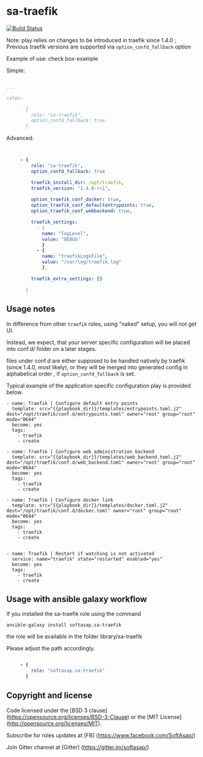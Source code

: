 sa-traefik
===========
[![Build Status](https://travis-ci.org/softasap/sa-traefik.svg?branch=master)](https://travis-ci.org/softasap/sa-traefik)

Note: play relies on changes to be introduced in traefik since 1.4.0 ;
Previous traefik versions are supported via `option_confd_fallback` option

Example of use: check box-example

Simple:

```YAML

...

roles:

     - {
         role: "sa-traefik",
         option_confd_fallback: true
       }

```


Advanced:


```YAML


     - {
         role: "sa-traefik",
         option_confd_fallback: true

         traefik_install_dir: /opt/traefik,
         traefik_version: "1.4.0-rc1",
        
         option_traefik_conf_docker: true,
         option_traefik_conf_defaultentrypoints: true,
         option_traefik_conf_webbackend: true,

         traefik_settings:
           - {
             name: "logLevel",
             value: "DEBUG"
             }
           - {
             name: "traefikLogsFile",
             value: "/var/log/traefik.log"
             },

         traefik_extra_settings: []

       }

```

Usage notes
-----------

In difference from other `traefik` roles, using "naked" setup, you will not get UI.

Instead, we expect, that your server specific configuration will be placed into conf.d/ folder
on a later stages.

files under conf.d are either supposed to be handled natively by traefik (since 1.4.0, most likely),
or they will be merged into generated config in alphabetical order , if `option_confd_fallback` is set.

Typical example of the application specific configuration play is provided below.

```
- name: Traefik | Configure default entry points
  template: src="{{playbook_dir}}/templates/entrypoints.toml.j2" dest="/opt/traefik/conf.d/entrypoints.toml" owner="root" group="root" mode="0644"
  become: yes
  tags:
    - traefik
    - create

- name: Traefik | Configure web administration backend
  template: src="{{playbook_dir}}/templates/web_backend.toml.j2" dest="/opt/traefik/conf.d/web_backend.toml" owner="root" group="root" mode="0644"
  become: yes
  tags:
    - traefik
    - create

- name: Traefik | Configure docker link
  template: src="{{playbook_dir}}/templates/docker.toml.j2" dest="/opt/traefik/conf.d/docker.toml" owner="root" group="root" mode="0644"
  become: yes
  tags:
    - traefik
    - create


- name: Traefik | Restart if watching is not activated
  service: name="traefik" state="restarted" enabled="yes"
  become: yes
  tags:
    - traefik
    - create
```


Usage with ansible galaxy workflow
----------------------------------

If you installed the sa-traefik  role using the command


`
   ansible-galaxy install softasap.sa-traefik
`

the role will be available in the folder library/sa-traefik

Please adjust the path accordingly.

```YAML

     - {
         role: "softasap.sa-traefik"
       }

```



Copyright and license
---------------------

Code licensed under the [BSD 3 clause] (https://opensource.org/licenses/BSD-3-Clause) or the [MIT License] (http://opensource.org/licenses/MIT).

Subscribe for roles updates at [FB] (https://www.facebook.com/SoftAsap/)

Join Gitter channel at [Gitter] (https://gitter.im/softasap/)
